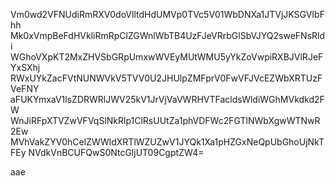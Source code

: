 Vm0wd2VFNUdiRmRXV0doVlltdHdUMVp0TVc5V01WbDNXa1JTVjJKSGVIbFhh
Mk0xVmpBeFdHVkliRmRpClZGWnlWbTB4UzFJeVRrbGlSbVJYQ2sweFNsRldi
WGhoVXpKT2MxZHVSbGRpUmxwWVEyMUtWMU5yYkZoVwpiRXBJVlRJeFYxSXhj
RWxUYkZacFVtNUNWVkV5TVV0U2JHUlpZMFprV0FwVFJVcEZWbXRTUzFVeFNY
aFUKYmxaV1lsZDRWRlJWV25kV1JrVjVaVWRHVTFacldsWldiWGhMVkdkd2FW
WnJiRFpXTVZwVFVqSlNkRlp1ClRsUUtZa1phVDFWc2FGTlNWbXgwWTNwR2Ew
MVhVakZYV0hCelZWWldXRTlWZUZwV1JYQk1Xa1pHZGxNeQpUbGhoUjNkTFEy
NVdkVnBCUFQwS0NtcGljUT09CgptZW4=

aae